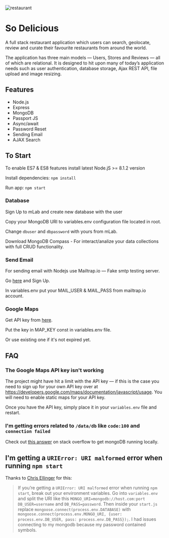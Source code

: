 ![restaurant](https://user-images.githubusercontent.com/13827656/27386429-7c5be802-569e-11e7-841e-782305cc3520.jpg)

# So Delicious
A full stack restaurant application which users can search, geolocate, review and curate their favourite restaurants from around the world.

The application has three main models — Users, Stores and Reviews — all of which are relational. It is designed to hit upon many of today’s application needs such as user authentication, database storage, Ajax REST API, file upload and image resizing.

## Features

- Node.js
- Express
- MongoDB
- Passport JS
- Async/await
- Password Reset
- Sending Email
- AJAX Search

## To Start

To enable ES7 & ES8 features install latest Node.jS >= 8.1.2 version

Install dependencies: ```npm install```

Run app: ```npm start```

### Database

Sign Up to mLab and create new database with the user

Copy your MongoDB URI to variables.env configuration file located in root.

Change ```dbuser``` and ```dbpassword``` with yours from mLab.

Download MongoDB Compass - For interact/analize your data collections with full CRUD functionality.
### Send Email

For sending email with Nodejs use Mailtrap.io — Fake smtp testing server.

Go [here](https://mailtrap.io/) and Sign Up.

In variables.env put your MAIL_USER & MAIL_PASS from mailtrap.io account.
### Google Maps

Get API key from [here](https://developers.google.com/maps/documentation/javascript/get-api-key).

Put the key in MAP_KEY const in variables.env file.

Or use existing one if it's not expired yet.
## FAQ

### The Google Maps API key isn't working

The project might have hit a limit with the API key — if this is the case you need to sign up for your own API key over at <https://developers.google.com/maps/documentation/javascript/usage>. You will need to enable static maps for your API key.

Once you have the API key, simply place it in your `variables.env` file and restart.

### I'm getting errors related to `/data/db` like `code:100` and `connection failed`

Check out [this answer](https://stackoverflow.com/questions/7948789/mongodb-mongod-complains-that-there-is-no-data-db-folder#answer-7948986) on stack overflow to get mongoDB running locally.

## I'm getting a `URIError: URI malformed` error when running `npm start`

Thanks to [Chris Ellinger](https://twitter.com/devoidofgenius) for this:

> If you’re getting a `URIError: URI malformed` error when running `npm start`, break out your environment variables. Go into `variables.env` and split the URI like this `MONGO_URI=mongodb://host.com:port` `DB_USER=username` and `DB_PASS=password`. Then inside your `start.js` replace `mongoose.connect(process.env.DATABASE)` with `mongoose.connect(process.env.MONGO_URI, {user: process.env.DB_USER, pass: process.env.DB_PASS});`. I had issues connecting to my mongodb because my password contained symbols.
